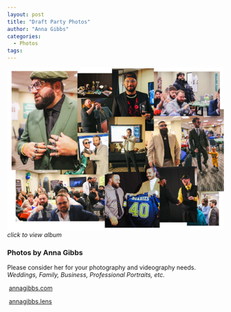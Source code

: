 ```yaml
---
layout: post
title: "Draft Party Photos"
author: "Anna Gibbs"
categories:
  - Photos
tags:
---
```


[![Draft Party](draftnight2324banner.png)](https://annagibbsphotovideo.pixieset.com/loldraftparty/)*click to view album*

### Photos by Anna Gibbs
<p>Please consider her for your photography and videography needs.<br><i>Weddings, Family, Business, Professional Portraits, etc.</i></p>
<script src="https://kit.fontawesome.com/45ec0bc322.js" crossorigin="anonymous"></script>
<p><i class="fa-solid fa-globe"></i>&nbsp;<a href="https://annagibbs.com/">annagibbs.com</a></p>
<p><i class="fa-brands fa-instagram"></i>&nbsp;<a href="https://www.instagram.com/annagibbs.lens">annagibbs.lens</a></p>
